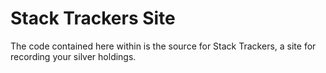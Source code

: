 # Stack Trackers Site

The code contained here within is the source for Stack Trackers, a site for recording your silver holdings.
